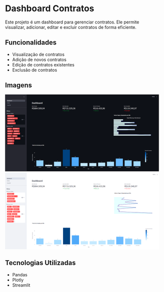 # Dashboard Contratos

Este projeto é um dashboard para gerenciar contratos. Ele permite visualizar, adicionar, editar e excluir contratos de forma eficiente.

## Funcionalidades

- Visualização de contratos
- Adição de novos contratos
- Edição de contratos existentes
- Exclusão de contratos

## Imagens

![Imagem 1](image%20(1).png)
![Imagem 2](image.png)

## Tecnologias Utilizadas

- Pandas
- Plotly
- Streamlit
